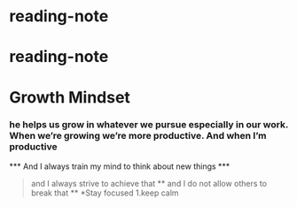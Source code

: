 # reading-note
# reading-note
# Growth Mindset
### he  helps us grow in whatever we pursue especially in our work. When we’re growing we’re more productive. And when I’m productive
*** And I always train my mind to think about new things ***
> and I always strive to achieve that
** and I do not allow others to break that **
*Stay focused
1.keep calm